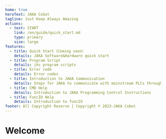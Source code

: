 ```yaml
---
home: true
heroText: JAKA Cobot
tagline: Just Keep Always Amazing
actions:
  - text: START
    link: /en/guide/quick_start.md
    type: primary
    size: large
features:
  - title: Quick Start（Coming soon）
    details: JAKA Software&Hardware quick start
  - title: Program Script
    details: jks program scripts
  - title: Error code
    details: Error codes
  - title: Introduction to JAKA Communication
    details: Steps for JAKA to communicate with mainstream PLCs through industrial bus   
  - title: CMD Help
    details: Introduction to JAKA Programming Control Instructions
  - title: FuncIO Help
    details: Introduction to funcIO
footer: All Copyright Reserve | Copyright © 2023-JAKA Cobot
---
```


# Welcome

<script>
// 在页面加载完成后执行重定向
window.onload = function() {
  // 执行重定向到新网站
  window.location.replace("https://www.jaka.com/docs/");
};
</script>